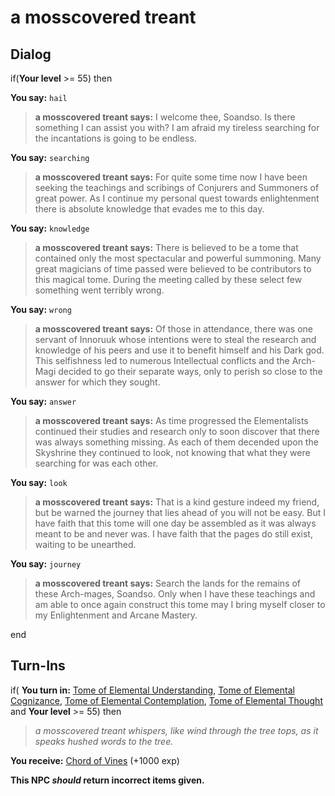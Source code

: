 # a mosscovered treant
## Dialog

if(**Your level** >= 55) then


**You say:** `hail`




>**a mosscovered treant says:** I welcome thee, Soandso. Is there something I can assist you with? I am afraid my tireless searching for the incantations is going to be endless.


**You say:** `searching`




>**a mosscovered treant says:** For quite some time now I have been seeking the teachings and scribings of Conjurers and Summoners of great power. As I continue my personal quest towards enlightenment there is absolute knowledge that evades me to this day.


**You say:** `knowledge`




>**a mosscovered treant says:** There is believed to be a tome that contained only the most spectacular and powerful summoning. Many great magicians of time passed were believed to be contributors to this magical tome. During the meeting called by these select few something went terribly wrong.


**You say:** `wrong`




>**a mosscovered treant says:** Of those in attendance, there was one servant of Innoruuk whose intentions were to steal the research and knowledge of his peers and use it to benefit himself and his Dark god. This selfishness led to numerous Intellectual conflicts and the Arch-Magi decided to go their separate ways, only to perish so close to the answer for which they sought.


**You say:** `answer`




>**a mosscovered treant says:** As time progressed the Elementalists continued their studies and research only to soon discover that there was always something missing. As each of them decended upon the Skyshrine they continued to look, not knowing that what they were searching for was each other.


**You say:** `look`




>**a mosscovered treant says:** That is a kind gesture indeed my friend, but be warned the journey that lies ahead of you will not be easy. But I have faith that this tome will one day be assembled as it was always meant to be and never was. I have faith that the pages do still exist, waiting to be unearthed.


**You say:** `journey`




>**a mosscovered treant says:** Search the lands for the remains of these Arch-mages, Soandso. Only when I have these teachings and am able to once again construct this tome may I bring myself closer to my Enlightenment and Arcane Mastery.

end

## Turn-Ins





if( **You turn in:** [Tome of Elemental Understanding](/item/31435), [Tome of Elemental Cognizance](/item/31436), [Tome of Elemental Contemplation](/item/31437), [Tome of Elemental Thought](/item/31438) and **Your level** >= 55) then


>*a mosscovered treant whispers, like wind through the tree tops, as it speaks hushed words to the tree.* 


 **You receive:**  [Chord of Vines](/item/1224) (+1000 exp)

**This NPC *should* return incorrect items given.**
